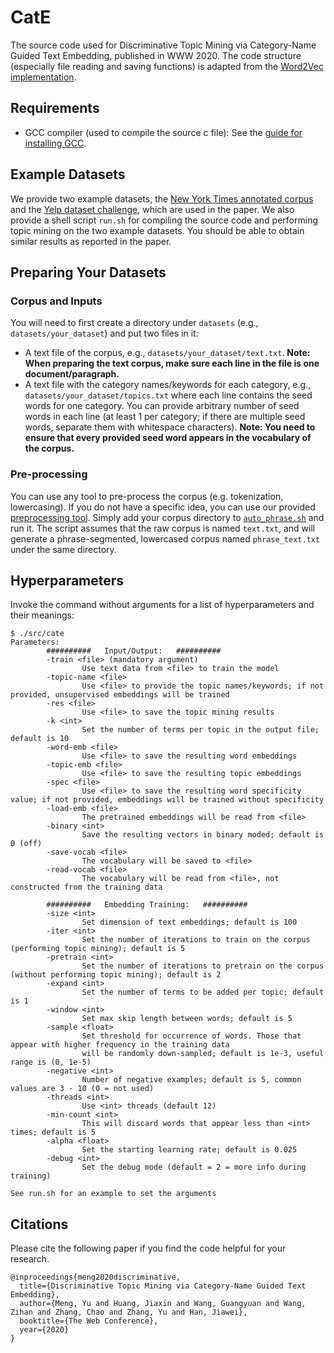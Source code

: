 # CatE

The source code used for Discriminative Topic Mining via Category-Name Guided Text Embedding, published in WWW 2020. The code structure (especially file reading and saving functions) is adapted from the [Word2Vec implementation](https://github.com/tmikolov/word2vec).

## Requirements

* GCC compiler (used to compile the source c file): See the [guide for installing GCC](https://gcc.gnu.org/wiki/InstallingGCC).

## Example Datasets

We provide two example datasets, the [New York Times annotated corpus](datasets/nyt/) and the [Yelp dataset challenge](datasets/yelp/), which are used in the paper. We also provide a shell script ``run.sh`` for compiling the source code and performing topic mining on the two example datasets. You should be able to obtain similar results as reported in the paper.

## Preparing Your Datasets

### Corpus and Inputs

You will need to first create a directory under `datasets` (e.g., `datasets/your_dataset`) and put two files in it:

* A text file of the corpus, e.g., `datasets/your_dataset/text.txt`. **Note: When preparing the text corpus, make sure each line in the file is one document/paragraph.**
* A text file with the category names/keywords for each category, e.g., `datasets/your_dataset/topics.txt` where each line contains the seed words for one category. You can provide arbitrary number of seed words in each line (at least 1 per category; if there are multiple seed words, separate them with whitespace characters). **Note: You need to ensure that every provided seed word appears in the vocabulary of the corpus.**

### Pre-processing

You can use any tool to pre-process the corpus (e.g. tokenization, lowercasing). If you do not have a specific idea, you can use our provided [preprocessing tool](preprocess). Simply add your corpus directory to [`auto_phrase.sh`](/preprocess/auto_phrase.sh#L16) and run it. The script assumes that the raw corpus is named `text.txt`, and will generate a phrase-segmented, lowercased corpus named `phrase_text.txt` under the same directory.

## Hyperparameters

Invoke the command without arguments for a list of hyperparameters and their meanings:
```
$ ./src/cate
Parameters:
        ##########   Input/Output:   ##########
        -train <file> (mandatory argument)
                Use text data from <file> to train the model
        -topic-name <file>
                Use <file> to provide the topic names/keywords; if not provided, unsupervised embeddings will be trained
        -res <file>
                Use <file> to save the topic mining results
        -k <int>
                Set the number of terms per topic in the output file; default is 10
        -word-emb <file>
                Use <file> to save the resulting word embeddings
        -topic-emb <file>
                Use <file> to save the resulting topic embeddings
        -spec <file>
                Use <file> to save the resulting word specificity value; if not provided, embeddings will be trained without specificity
        -load-emb <file>
                The pretrained embeddings will be read from <file>
        -binary <int>
                Save the resulting vectors in binary moded; default is 0 (off)
        -save-vocab <file>
                The vocabulary will be saved to <file>
        -read-vocab <file>
                The vocabulary will be read from <file>, not constructed from the training data

        ##########   Embedding Training:   ##########
        -size <int>
                Set dimension of text embeddings; default is 100
        -iter <int>
                Set the number of iterations to train on the corpus (performing topic mining); default is 5
        -pretrain <int>
                Set the number of iterations to pretrain on the corpus (without performing topic mining); default is 2
        -expand <int>
                Set the number of terms to be added per topic; default is 1
        -window <int>
                Set max skip length between words; default is 5
        -sample <float>
                Set threshold for occurrence of words. Those that appear with higher frequency in the training data
                will be randomly down-sampled; default is 1e-3, useful range is (0, 1e-5)
        -negative <int>
                Number of negative examples; default is 5, common values are 3 - 10 (0 = not used)
        -threads <int>
                Use <int> threads (default 12)
        -min-count <int>
                This will discard words that appear less than <int> times; default is 5
        -alpha <float>
                Set the starting learning rate; default is 0.025
        -debug <int>
                Set the debug mode (default = 2 = more info during training)

See run.sh for an example to set the arguments
```

## Citations

Please cite the following paper if you find the code helpful for your research.
```
@inproceedings{meng2020discriminative,
  title={Discriminative Topic Mining via Category-Name Guided Text Embedding},
  author={Meng, Yu and Huang, Jiaxin and Wang, Guangyuan and Wang, Zihan and Zhang, Chao and Zhang, Yu and Han, Jiawei},
  booktitle={The Web Conference},
  year={2020}
}
```
